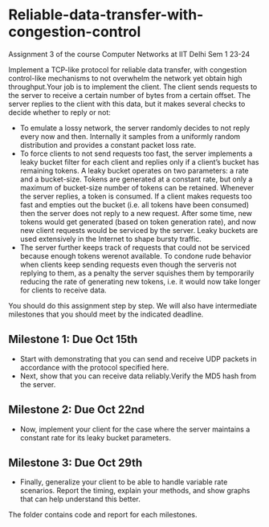 # Reliable-data-transfer-with-congestion-control
Assignment 3 of the course Computer Networks at IIT Delhi Sem 1 23-24

Implement a TCP-like protocol for reliable data transfer, with congestion control-like mechanisms to not overwhelm the network yet obtain high throughput.Your job is to implement the client. The client sends requests to the server to receive a certain number of bytes from a certain offset. The server replies to the client with this data, but it makes several checks to decide whether to reply or not:

- To emulate a lossy network, the server randomly decides to not reply every now and then. Internally it samples from a uniformly random distribution and provides a constant packet loss rate.
- To force clients to not send requests too fast, the server implements a leaky bucket filter for each client and replies only if a client’s bucket has remaining tokens. A leaky bucket operates on two parameters: a rate and a bucket-size. Tokens are generated at a constant rate, but only a maximum of bucket-size number of tokens can be retained. Whenever the server replies, a token is consumed. If a client makes requests too fast and empties out the bucket (i.e. all tokens have been consumed) then the server does not reply to a new request. After some time, new tokens would get generated (based on token generation rate), and now new client requests would be serviced by the server. Leaky buckets are used extensively in the Internet to shape bursty traffic.
- The server further keeps track of requests that could not be serviced because enough tokens werenot available. To condone rude behavior when clients keep sending requests even though the serveris not replying to them, as a penalty the server squishes them by temporarily reducing the rate of generating new tokens, i.e. it would now take longer for clients to receive data.

You should do this assignment step by step. We will also have intermediate milestones that you should meet by the indicated deadline.

## Milestone 1: Due Oct 15th

- Start with demonstrating that you can send and receive UDP packets in accordance with the protocol specified here.
- Next, show that you can receive data reliably.Verify the MD5 hash from the server.
  
## Milestone 2: Due Oct 22nd

- Now, implement your client for the case where the server maintains a constant rate for its leaky bucket parameters.
  
## Milestone 3: Due Oct 29th

- Finally, generalize your client to be able to handle variable rate scenarios. Report the timing, explain
your methods, and show graphs that can help understand this better.

The folder contains code and report for each milestones.
